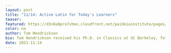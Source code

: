 ```yaml
---
layout: post
title: "11/14: Active Latin for Today's Learners"
teaser: 
featured: https://d3n8a8pro7vhmx.cloudfront.net/paideiainstitute/pages/1616/attachments/original/1632848582/Manning_Icon_%281%29.png?1632848582
color: na
author: Tom Hendrickson
bio: Tom Hendrickson received his Ph.D. in Classics at UC Berkeley, followed by a Rome Prize at the American Academy and a post-doc at the Scuola Normale Superiore di Pisa. Hendrickson has taught at a variety of institutions, including College Possible (through Americorps) and San Quentin State Prison (through the Prison University Project). He now teaches at Stanford Online High School.
date: 2021-11-14
---
```

